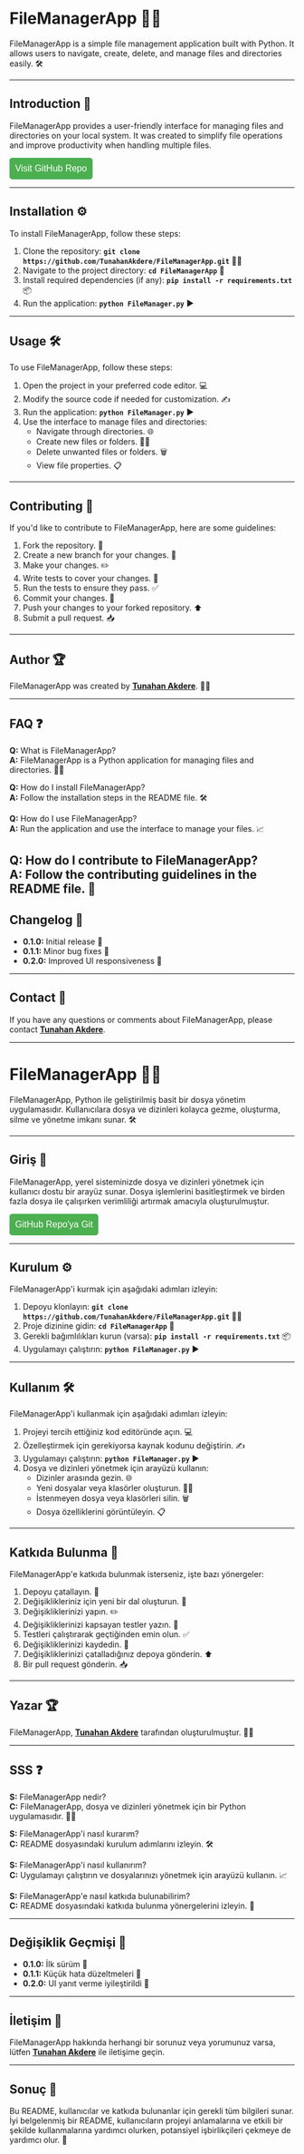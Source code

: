 # **FileManagerApp** 📁📂

FileManagerApp is a simple file management application built with Python. It allows users to navigate, create, delete, and manage files and directories easily. 🛠️

---

## **Introduction** 🚀

FileManagerApp provides a user-friendly interface for managing files and directories on your local system. It was created to simplify file operations and improve productivity when handling multiple files.

<a href="https://github.com/TunahanAkdere/FileManagerApp" target="_blank"><button style="padding: 10px; font-size: 16px; background-color: #4CAF50; color: white; border: none; border-radius: 5px; cursor: pointer;">Visit GitHub Repo</button></a>

---

## **Installation** ⚙️

To install FileManagerApp, follow these steps:

1. Clone the repository: **`git clone https://github.com/TunahanAkdere/FileManagerApp.git`** 🧑‍💻
2. Navigate to the project directory: **`cd FileManagerApp`** 📁
3. Install required dependencies (if any): **`pip install -r requirements.txt`** 📦
4. Run the application: **`python FileManager.py`** ▶️

---

## **Usage** 🛠️

To use FileManagerApp, follow these steps:

1. Open the project in your preferred code editor. 💻
2. Modify the source code if needed for customization. ✍️
3. Run the application: **`python FileManager.py`** ▶️
4. Use the interface to manage files and directories:
   - Navigate through directories. 🌐
   - Create new files or folders. 📄📂
   - Delete unwanted files or folders. 🗑️
   - View file properties. 📋

---

## **Contributing** 🤝

If you'd like to contribute to FileManagerApp, here are some guidelines:

1. Fork the repository. 🍴
2. Create a new branch for your changes. 🌿
3. Make your changes. ✏️
4. Write tests to cover your changes. 🧪
5. Run the tests to ensure they pass. ✅
6. Commit your changes. 💾
7. Push your changes to your forked repository. ⬆️
8. Submit a pull request. 📥

---

## **Author** 🏆

FileManagerApp was created by **[Tunahan Akdere](https://github.com/TunahanAkdere)**. 👨‍💻

---


## **FAQ** ❓

**Q:** What is FileManagerApp?  
**A:** FileManagerApp is a Python application for managing files and directories. 📁📂

**Q:** How do I install FileManagerApp?  
**A:** Follow the installation steps in the README file. 🛠️

**Q:** How do I use FileManagerApp?  
**A:** Run the application and use the interface to manage your files. 📈

**Q:** How do I contribute to FileManagerApp?  
**A:** Follow the contributing guidelines in the README file. 🤝
---

## **Changelog** 📅

- **0.1.0:** Initial release 🚀
- **0.1.1:** Minor bug fixes 🐛
- **0.2.0:** Improved UI responsiveness 📱

---

## **Contact** 📧

If you have any questions or comments about FileManagerApp, please contact **[Tunahan Akdere](mailto:you@example.com)**.

---

# **FileManagerApp** 📁📂

FileManagerApp, Python ile geliştirilmiş basit bir dosya yönetim uygulamasıdır. Kullanıcılara dosya ve dizinleri kolayca gezme, oluşturma, silme ve yönetme imkanı sunar. 🛠️

---

## **Giriş** 🚀

FileManagerApp, yerel sisteminizde dosya ve dizinleri yönetmek için kullanıcı dostu bir arayüz sunar. Dosya işlemlerini basitleştirmek ve birden fazla dosya ile çalışırken verimliliği artırmak amacıyla oluşturulmuştur.

<a href="https://github.com/TunahanAkdere/FileManagerApp" target="_blank"><button style="padding: 10px; font-size: 16px; background-color: #4CAF50; color: white; border: none; border-radius: 5px; cursor: pointer;">GitHub Repo'ya Git</button></a>

---

## **Kurulum** ⚙️

FileManagerApp'i kurmak için aşağıdaki adımları izleyin:

1. Depoyu klonlayın: **`git clone https://github.com/TunahanAkdere/FileManagerApp.git`** 🧑‍💻
2. Proje dizinine gidin: **`cd FileManagerApp`** 📁
3. Gerekli bağımlılıkları kurun (varsa): **`pip install -r requirements.txt`** 📦
4. Uygulamayı çalıştırın: **`python FileManager.py`** ▶️

---

## **Kullanım** 🛠️

FileManagerApp'i kullanmak için aşağıdaki adımları izleyin:

1. Projeyi tercih ettiğiniz kod editöründe açın. 💻
2. Özelleştirmek için gerekiyorsa kaynak kodunu değiştirin. ✍️
3. Uygulamayı çalıştırın: **`python FileManager.py`** ▶️
4. Dosya ve dizinleri yönetmek için arayüzü kullanın:
   - Dizinler arasında gezin. 🌐
   - Yeni dosyalar veya klasörler oluşturun. 📄📂
   - İstenmeyen dosya veya klasörleri silin. 🗑️
   - Dosya özelliklerini görüntüleyin. 📋

---

## **Katkıda Bulunma** 🤝

FileManagerApp'e katkıda bulunmak isterseniz, işte bazı yönergeler:

1. Depoyu çatallayın. 🍴
2. Değişiklikleriniz için yeni bir dal oluşturun. 🌿
3. Değişikliklerinizi yapın. ✏️
4. Değişikliklerinizi kapsayan testler yazın. 🧪
5. Testleri çalıştırarak geçtiğinden emin olun. ✅
6. Değişikliklerinizi kaydedin. 💾
7. Değişikliklerinizi çatalladığınız depoya gönderin. ⬆️
8. Bir pull request gönderin. 📥

---

## **Yazar** 🏆

FileManagerApp, **[Tunahan Akdere](https://github.com/TunahanAkdere)** tarafından oluşturulmuştur. 👨‍💻

---

## **SSS** ❓

**S:** FileManagerApp nedir?  
**C:** FileManagerApp, dosya ve dizinleri yönetmek için bir Python uygulamasıdır. 📁📂

**S:** FileManagerApp'i nasıl kurarım?  
**C:** README dosyasındaki kurulum adımlarını izleyin. 🛠️

**S:** FileManagerApp'i nasıl kullanırım?  
**C:** Uygulamayı çalıştırın ve dosyalarınızı yönetmek için arayüzü kullanın. 📈

**S:** FileManagerApp'e nasıl katkıda bulunabilirim?  
**C:** README dosyasındaki katkıda bulunma yönergelerini izleyin. 🤝

---

## **Değişiklik Geçmişi** 📅

- **0.1.0:** İlk sürüm 🚀
- **0.1.1:** Küçük hata düzeltmeleri 🐛
- **0.2.0:** UI yanıt verme iyileştirildi 📱

---

## **İletişim** 📧

FileManagerApp hakkında herhangi bir sorunuz veya yorumunuz varsa, lütfen **[Tunahan Akdere](mailto:you@example.com)** ile iletişime geçin.

---

## **Sonuç** 🎉

Bu README, kullanıcılar ve katkıda bulunanlar için gerekli tüm bilgileri sunar. İyi belgelenmiş bir README, kullanıcıların projeyi anlamalarına ve etkili bir şekilde kullanmalarına yardımcı olurken, potansiyel işbirlikçileri çekmeye de yardımcı olur. 🚀
